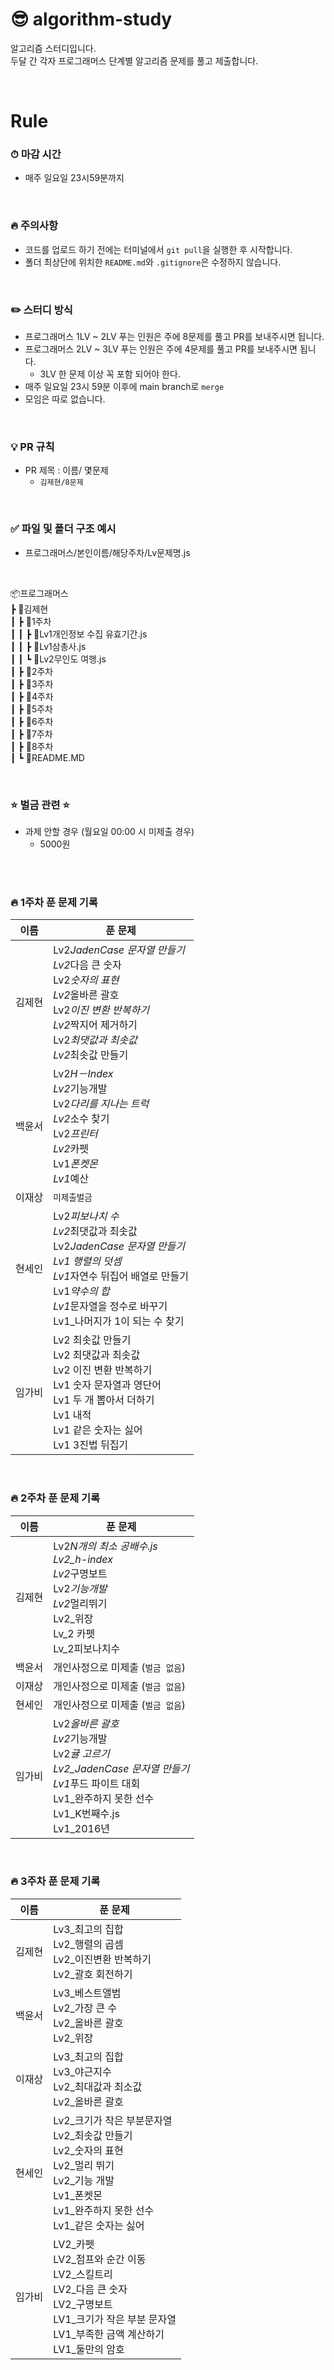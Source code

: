 # 😎 algorithm-study

알고리즘 스터디입니다.<br />
두달 간 각자 프로그래머스 단계별 알고리즘 문제를 풀고 제출합니다.

<br />

# Rule

### ⏱ 마감 시간

- 매주 일요일 23시59분까지

<br />

### 🔥 주의사항

- 코드를 업로드 하기 전에는 터미널에서 `git pull`을 실행한 후 시작합니다.
- 폴더 최상단에 위치한 `README.md`와 `.gitignore`은 수정하지 않습니다.

<br />

### ✏️ 스터디 방식

- 프로그래머스 1LV ~ 2LV 푸는 인원은 주에 8문제를 풀고 PR를 보내주시면 됩니다.
- 프로그래머스 2LV ~ 3LV 푸는 인원은 주에 4문제를 풀고 PR를 보내주시면 됩니다.
  - 3LV 한 문제 이상 꼭 포함 되어야 한다.
- 매주 일요일 23시 59분 이후에 main branch로 `merge`
- 모임은 따로 없습니다.

<br />

### 💡 PR 규칙

- PR 제목 : 이름/ 몇문제
  - `김제현/8문제`

<br />

### ✅ 파일 및 폴더 구조 예시

- 프로그래머스/본인이름/해당주차/Lv문제명.js

<br />

📦프로그래머스<br/>
┣ 📂김제현<br/>
┃ ┣ 📂1주차<br/>
┃ ┃ ┣ 📜Lv1개인정보 수집 유효기간.js<br/>
┃ ┃ ┣ 📜Lv1삼총사.js<br/>
┃ ┃ ┗ 📜Lv2무인도 여행.js<br/>
┃ ┣ 📂2주차<br/>
┃ ┣ 📂3주차<br/>
┃ ┣ 📂4주차<br/>
┃ ┣ 📂5주차<br/>
┃ ┣ 📂6주차<br/>
┃ ┣ 📂7주차<br/>
┃ ┣ 📂8주차<br/>
┃ ┗ 📜README.MD<br/>

<br />

### ⭐️ 벌금 관련 ⭐️

- 과제 안할 경우 (월요일 00:00 시 미제출 경우)
  - 5000원

<br />
<br />

### 🔥 1주차 푼 문제 기록

| 이름   | 푼 문제                                                                                                                                                                                                                              |
| ------ | ------------------------------------------------------------------------------------------------------------------------------------------------------------------------------------------------------------------------------------ |
| 김제현 | Lv2*JadenCase 문자열 만들기<br /> Lv2*다음 큰 숫자<br /> Lv2*숫자의 표현<br /> Lv2*올바른 괄호<br /> Lv2*이진 변환 반복하기 <br />Lv2*짝지어 제거하기 <br /> Lv2*최댓값과 최솟값 <br />Lv2*최솟값 만들기<br/>                        |
| 백윤서 | Lv2*H－Index<br /> Lv2*기능개발<br /> Lv2*다리를 지나는 트럭<br /> Lv2*소수 찾기<br /> Lv2*프린터<br />Lv2*카펫<br> Lv1*폰켓몬<br /> Lv1*예산 <br>                                                                                   |
| 이재상 | `미제출벌금`                                                                                                                                                                                                                         |
| 현세인 | Lv2*피보나치 수<br /> Lv2*최댓값과 최솟값<br /> Lv2*JadenCase 문자열 만들기 <br /> Lv1 행렬의 덧셈 <br /> Lv1*자연수 뒤집어 배열로 만들기 <br /> Lv1*약수의 합 <br />Lv1*문자열을 정수로 바꾸기 <br />Lv1\_나머지가 1이 되는 수 찾기 |
| 임가비 | Lv2 최솟값 만들기<br /> Lv2 최댓값과 최솟값<br /> Lv2 이진 변환 반복하기<br /> Lv1 숫자 문자열과 영단어<br />Lv1 두 개 뽑아서 더하기 <br />Lv1 내적<br />Lv1 같은 숫자는 싫어<br />Lv1 3진법 뒤집기 <br />                           |

<br />

### 🔥 2주차 푼 문제 기록

| 이름   | 푼 문제                                                                                                                                                                                              |
| ------ | ---------------------------------------------------------------------------------------------------------------------------------------------------------------------------------------------------- |
| 김제현 | Lv2*N개의 최소 공배수.js <br /> Lv2_h-index<br /> Lv2*구명보트 <br />Lv2*기능개발<br /> Lv2*멀리뛰기<br /> Lv2\_위장<br /> Lv_2 카펫 <br /> Lv_2피보나치수<br />                                     |
| 백윤서 | 개인사정으로 미제출 (`벌금 없음`)                                                                                                                                                                    |
| 이재상 | 개인사정으로 미제출 (`벌금 없음`)                                                                                                                                                                    |
| 현세인 | 개인사정으로 미제출 (`벌금 없음`)                                                                                                                                                                    |
| 임가비 | Lv2*올바른 괄호 <br /> Lv2*기능개발 <br /> Lv2*귤 고르기 <br /> Lv2_JadenCase 문자열 만들기 <br /> Lv1*푸드 파이트 대회 <br /> Lv1\_완주하지 못한 선수 <br /> Lv1_K번째수.js<br /> Lv1_2016년 <br /> |

<br />

### 🔥 3주차 푼 문제 기록

| 이름   | 푼 문제                                                                                                                                                                                              |
| ------ | ---------------------------------------------------------------------------------------------------------------------------------------------------------------------------------------------------- |
| 김제현 | Lv3_최고의 집합 <br /> Lv2_행렬의 곱셈<br /> Lv2_이진변환 반복하기 <br />Lv2_괄호 회전하기<br />                                                                              |
| 백윤서 | Lv3_베스트앨범 <br /> Lv2_가장 큰 수<br /> Lv2_올바른 괄호 <br />Lv2_위장                                                                                                                                                                  |
| 이재상 | Lv3_최고의 집합 <br /> Lv3_야근지수<br /> Lv2_최대값과 최소값 <br />Lv2_올바른 괄호<br />                                                                                                                          |
| 현세인 | Lv2_크기가 작은 부분문자열 <br /> Lv2_최솟값 만들기 <br /> Lv2_숫자의 표현 <br /> Lv2_멀리 뛰기 <br /> Lv2_기능 개발 <br /> Lv1_폰켓몬 <br /> Lv1_완주하지 못한 선수<br /> Lv1_같은 숫자는 싫어 <br />                                                        |
| 임가비 | LV2_카펫 <br /> LV2_점프와 순간 이동 <br /> LV2_스킬트리 <br /> LV2_다음 큰 숫자 <br /> LV2_구명보트 <br /> LV1_크기가 작은 부분 문자열 <br /> LV1_부족한 금액 계산하기<br /> LV1_둘만의 암호 <br /> |